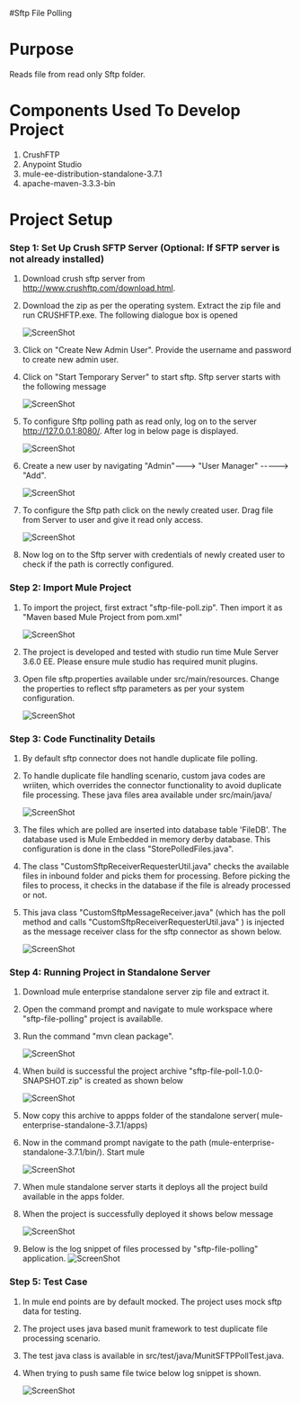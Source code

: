 #Sftp File Polling

Purpose
=======

Reads file from read only Sftp folder.

Components Used To Develop Project
==================================

1. CrushFTP
2. Anypoint Studio
3. mule-ee-distribution-standalone-3.7.1
4. apache-maven-3.3.3-bin

Project Setup
==============

### Step 1: Set Up Crush SFTP Server (Optional: If SFTP server is not already installed)

1. Download crush sftp server from <a href="http://www.crushftp.com/download.html"> http://www.crushftp.com/download.html.
2. Download the zip as per the operating system.
   Extract the zip file and run CRUSHFTP.exe. The following dialogue box is opened
 
   ![ScreenShot](https://raw.githubusercontent.com/indiramallick1988/Demo2/master/tool/crushftpexe.PNG)

3. Click on "Create New Admin User". Provide the username and password to create new admin user.
4. Click on "Start Temporary Server" to start sftp. Sftp server starts with the following message

   ![ScreenShot](https://raw.githubusercontent.com/indiramallick1988/Demo2/master/tool/serverstarted1.PNG)

5. To configure Sftp polling path as read only, log on to the server <a href="http://127.0.0.1:8080/">http://127.0.0.1:8080/.
   After log in below page is displayed.

   ![ScreenShot](https://raw.githubusercontent.com/indiramallick1988/Demo2/master/tool/admin.PNG)
  
6. Create a new user by navigating "Admin"---> "User Manager" -----> "Add".
  
   ![ScreenShot](https://raw.githubusercontent.com/indiramallick1988/Demo2/master/tool/usermanager1.png)
  
7. To configure the Sftp path click on the newly created user. Drag file from Server to user and give it read only access.

   ![ScreenShot](https://raw.githubusercontent.com/indiramallick1988/Demo2/master/tool/sftp%20path%20conf1.PNG)

8. Now log on to the Sftp server with credentials of newly created user to check if the path is correctly configured.
 
### Step 2: Import Mule Project

1. To import the project, first extract "sftp-file-poll.zip". Then import it as "Maven based Mule Project from pom.xml"

   ![ScreenShot](https://raw.githubusercontent.com/indiramallick1988/Demo2/master/tool/projectimport.PNG)
    
2. The project is developed and tested with studio run time Mule Server 3.6.0 EE. Please ensure mule studio has required munit plugins.
3. Open file sftp.properties available under src/main/resources. Change the properties to reflect sftp parameters as per your system configuration.
    
   ![ScreenShot](https://raw.githubusercontent.com/indiramallick1988/Demo2/master/tool/sftp%20cred.PNG)

### Step 3: Code Functinality Details

1. By default sftp connector does not handle duplicate file polling. 
2. To handle duplicate file handling scenario, custom java codes are wriiten, which overrides the connector functionality to avoid duplicate file processing. These java files area available under src/main/java/ 
 
   ![ScreenShot](https://raw.githubusercontent.com/indiramallick1988/Demo2/master/tool/javacode.png)

3. The files which are polled are inserted into database table 'FileDB'. The database used is Mule Embedded in memory derby database. This configuration is done in the class "StorePolledFiles.java". 
4. The class "CustomSftpReceiverRequesterUtil.java" checks the available files in inbound folder and picks them for processing. Before picking the files to process, it checks in the database if the file is already processed or not.
5. This java class "CustomSftpMessageReceiver.java" (which has the poll method and calls "CustomSftpReceiverRequesterUtil.java" ) is injected as the message receiver class for the sftp connector as shown below.

   ![ScreenShot](https://raw.githubusercontent.com/indiramallick1988/Demo2/master/tool/Capture.PNG)


### Step 4: Running Project in Standalone Server

1. Download mule enterprise standalone server zip file and extract it.
2. Open the command prompt and navigate to mule workspace where "sftp-file-polling" project is availablle.
3. Run the command "mvn clean package".

   ![ScreenShot](https://raw.githubusercontent.com/indiramallick1988/Demo2/master/tool/buildscreen.PNG)
4. When build is successful the project archive "sftp-file-poll-1.0.0-SNAPSHOT.zip" is created as shown below

   ![ScreenShot](https://raw.githubusercontent.com/indiramallick1988/Demo2/master/tool/target.png)
5. Now copy this archive to appps folder of the standalone server( mule-enterprise-standalone-3.7.1/apps)
6. Now in the command prompt navigate to the path (mule-enterprise-standalone-3.7.1/bin/). Start mule

   ![ScreenShot](https://raw.githubusercontent.com/indiramallick1988/Demo2/master/tool/mule%20server%20start.PNG)
   
7. When mule standalone server starts it deploys all the project build available in the apps folder.
8. When the project is successfully deployed it shows below message 

   ![ScreenShot](https://raw.githubusercontent.com/indiramallick1988/Demo2/master/tool/deploy.PNG) 

9. Below is the log snippet of files processed by "sftp-file-polling" application.
   ![ScreenShot](https://raw.githubusercontent.com/indiramallick1988/Demo2/master/tool/logsnippet.png) 

### Step 5: Test Case

1. In mule end points are by default mocked. The project uses mock sftp data for testing.
2. The project uses java based munit framework to test duplicate file processing scenario.
3. The test java class is available in src/test/java/MunitSFTPPollTest.java.
4. When trying to push same file twice below log snippet is shown. 

   ![ScreenShot](https://raw.githubusercontent.com/indiramallick1988/Demo2/master/tool/junit.PNG) 
